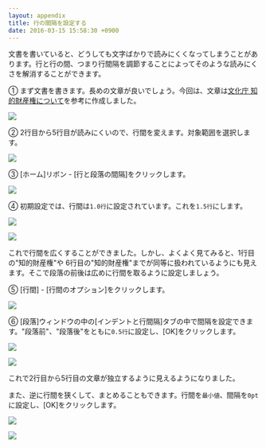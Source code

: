```yaml
---
layout: appendix
title: 行の間隔を設定する
date: 2016-03-15 15:58:30 +0900
---
```



文書を書いていると、どうしても文字ばかりで読みにくくなってしまうことがあります。行と行の間、つまり行間隔を調節することによってそのような読みにくさを解消することができます。

&#9312; まず文書を書きます。長めの文章が良いでしょう。今回は、文章は[文化庁 知的財産権について](http://www.bunka.go.jp/chosakuken/chitekizaisanken.html)を参考に作成しました。

![](./pic/word01_linespace_01linespace.png)

&#9313; 2行目から5行目が読みにくいので、行間を変えます。対象範囲を選択します。

![](./pic/word01_linespace_02linespace.png)

&#9314; [ホーム]リボン - [行と段落の間隔]をクリックします。

![](./pic/word01_linespace_03linespace.png)

&#9315; 初期設定では、行間は`1.0行`に設定されています。これを`1.5行`にします。

![](./pic/word01_linespace_04linespace.png)

![](./pic/word01_linespace_05linespace.png)

これで行間を広くすることができました。しかし、よくよく見てみると、1行目の"知的財産権"や 6行目の"知的財産権"までが同等に扱われているようにも見えます。そこで段落の前後は広めに行間を取るように設定しましょう。

&#9316; [行間] - [行間のオプション]をクリックします。

![](./pic/word01_linespace_06linespace.png)

&#9317; [段落]ウィンドウの中の[インデントと行間隔]タブの中で間隔を設定できます。"段落前"、"段落後"をともに`0.5行`に設定し、[OK]をクリックします。

![](./pic/word01_linespace_07linespace.png)

![](./pic/word01_linespace_08linespace.png)

これで2行目から5行目の文章が独立するように見えるようになりました。

また、逆に行間を狭くして、まとめることもできます。行間を`最小値`、間隔を`0pt`に設定し、[OK]をクリックします。

![](./pic/word01_linespace_09linespace.png)

![](./pic/word01_linespace_10linespace.png)


